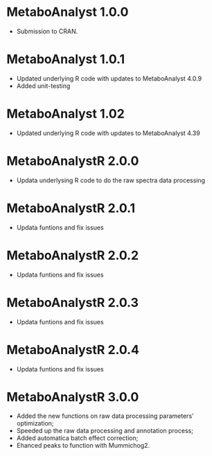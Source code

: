 # MetaboAnalyst 1.0.0 

- Submission to CRAN. 

# MetaboAnalyst 1.0.1

- Updated underlying R code with updates to MetaboAnalyst 4.0.9
- Added unit-testing 

# MetaboAnalyst 1.02

- Updated underlying R code with updates to MetaboAnalyst 4.39

# MetaboAnalystR 2.0.0

- Updata underlysing R code to do the raw spectra data processing

# MetaboAnalystR 2.0.1

- Updata funtions and fix issues

# MetaboAnalystR 2.0.2

-  Updata funtions and fix issues

# MetaboAnalystR 2.0.3

- Updata funtions and fix issues

# MetaboAnalystR 2.0.4

- Updata funtions and fix issues

# MetaboAnalystR 3.0.0

- Added the new functions on raw data processing parameters' optimization; 
- Speeded up the raw data processing and annotation process;
- Added automatica batch effect correction;
- Ehanced peaks to function with Mummichog2.

